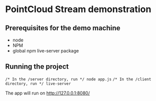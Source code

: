 # PointCloud Stream demonstration

## Prerequisites for the demo machine
* node
* NPM
* global npm live-server package

## Running the project
`/* In the /server directory, run */ node app.js`
`/* In the /client directory, run */ live-server`

The app will run on http://127.0.0.1:8080/
